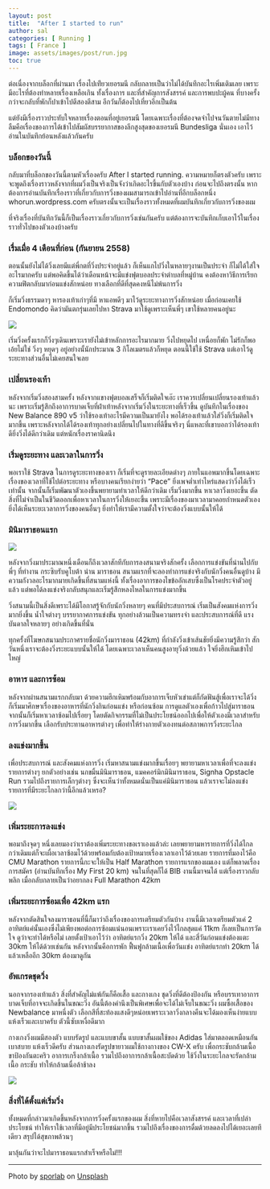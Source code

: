 ```yaml
---
layout: post
title:  "After I started to run"
author: sal
categories: [ Running ]
tags: [ France ]
image: assets/images/post/run.jpg
toc: true
---
```


ต่อเนื่องจากบล็อกที่ผ่านมา เรื่องไปเท่ียวเยอรมนี กลับกลายเป็นว่าไม่ได้บันทึกอะไรเพิ่มเติมเลย เพราะมีอะไรที่ต้องทำหลายเรื่องเหลือเกิน ทั้งเรื่องการ และที่สำคัญการสังสรรค์ และการพบปะผู้คน ที่บางครั้งกว่าจะกลับที่พักก็ปาเข้าไปตีสองตีสาม อีกวันก็ต้องไปเที่ยวอีกเป็นต้น

แต่ยังมีเรื่องราวประทับใจหลายเรื่องตอนที่อยู่เยอรมนี โดยเฉพาะเรื่องที่ต้องจดจำไปจนวันตายไม่มีทางลืมคือเรื่องของการได้เข้าไปสัมผัสบรรยากาสของลีกสูงสุดของเยอรมนี Bundesliga นั่นเอง เอาไว้อ่านในบันทึกย้อนหลังแล้วกันครับ

### บล็อกของวันนี้
กลับมาที่บล็อกของวันนี้ตามหัวเรื่องครับ After I started running. ความหมายก็ตรงตัวครับ เพราะจะพูดถึงเรื่องราวหลังจากที่ผมวิ่งเป็นจริงเป็นจังว่าเกิดอะไรขึ้นกับตัวเองบ้าง ก่อนจะไปถึงตรงนั้น หากต้องการอ่านบันทึกเรื่องราวที่เกี่ยวกับการวิ่งของผมสามารถเข้าไปอ่านที่อีกบล็อกหนึ่ง whorun.wordpress.com ครับตรงนั้นจะเป็นเรื่องราวทั้งหมดที่ผมบันทึกเกี่ยวกับการวิ่งของผม

ที่จริงเรื่องที่บันทึกวันนี้ก็เป็นเรื่องราวเกี่ยวกับการวิ่งเช่นกันครับ แต่ต้องการจะบันทึกเก็บเอาไว้ในเรื่องราวทั่วไปของตัวเองบ้างครับ

### เรื่มเมื่อ 4 เดือนที่ก่อน (กันยายน 2558)
ตอนนั้นยังไม่ได้วิ่งเลยมีแต่พี่กตที่วิ่งประจำอยู่แล้ว ก็เห็นแกไปวิ่งในหลายๆงานเป็นประจำ ก็ไม่ได้ใส่ใจอะไรมากครับ แต่พอคิดขึ้นได้ว่าเดือนหน้าจะมีแข่งฟุตบอลประจำตำบลที่หมู่บ้าน คงต้องหาวิธีการเรียกความฟิตกลับมาก่อนแข่งสักหน่อย ทางเลือกที่ดีที่สุดคงหนีไม่พ้นการวิ่ง

ก็เริ่มวิ่งธรรมดาๆ หารองเท้าเก่าๆที่มี หาแอพดีๆ มาไว้ดูระยะทางการวิ่งสักหน่อย เมื่อก่อนเคยใช้ Endomondo คิดว่ามันตกรุ่นเลยไปหา Strava มาใช้ดูเพราะเห็นพี่ๆ เขาใช้หลายคนอยู่นะ

<img src="https://bestrangers.files.wordpress.com/2016/02/screen-shot-2559-02-09-at-1-48-25-pm.png">

เริ่มวิ่งครั้งแรกก็วิ่งๆเดินเพราะเรายังไม่เข้าหลักการอะไรมากมาย วิ่งไปหยุดไป เหนื่อยก็พัก ไม่รักก็พอ เอ้ยไม่ใช่ วิ่งๆ หยุดๆ อยู่อย่างนั้นักประมาณ 3 กิโลเมตรแล้วก็หยุด ตอนนี้ใช้ใช้ Strava แต่เอาไว้ดูระยะทางส่วนอื่นไม่เคยสนใจเลย

### เปลี่ยนรองเท้า
หลังจากเริ่มวิ่งสองสามครั้ง หลังจากแขางฟุตบอลเสร็จก็เริ่มติดใจเอ๊ะ เราควรเปลี่ยนเปลี่ยนรองเท้าแล้วนะ เพราะเริ่มรู้สึกถึงอาการบาดเจ็บที่ฝ่าเท้าหลังจากเริ่มวิ่งในระยะทางที่เร็วขึ้น ดูบันทึกในเรื่องของ New Balance 890 v5 ว่าใช้รองเท้าอะไรมีความเป็นมายังไง พอได้รองเท้าแล้วใส่วิ่งก็เริ่มติดใจมากขึ้น เพราะหลังจากได้ได้รองเท้าทุกอย่างเปลี่ยนไปในทางที่ดีขึ้นจริงๆ นี่แหละที่เขาบอกว่าได้รองเท้าดียิ่งวิ่งได้ดีกว่าเดิม แต่หนักเรื่องราคานิดนึง

### เริ่มดูระยะทาง และเวลาในการวิ่ง
พอเราใช้ Strava ในการดูระยะทางของเรา ก็เริ่มที่จะดูรายละเอียดต่างๆ ภายในแอพมากขึ้นโดยเฉพาะเรื่องของเวลาที่ใช้ไปต่อระยะทาง หรือบางคนเรียกง่ายว่า “Pace” ยิ่งเพจต่ำเท่าไหร่แสดงว่าวิ่งได้เร็วเท่านั้น จากนั้นก็เริ่มพัฒนาตัวเองขึ้นพยายามทำเวลาให้ดีกว่าเดิม เริ่มวิ่งมากขึ้น หาเวลาวิ่งเยอะขึ้น ตัดสิ่งที่ไม่จำเป็นในชีวิตออกเพื่อหาเวลาในการวิ่งให้เยอะขึ้น เพราะมีเรื่องของมาเวลามาคอยกำหนดตัวเอง ยิ่งได้เห็นระยะเวลาการวิ่งของคนอื่นๆ ยิ่งทำให้เรามีความตั้งใจว่าจะต้องวิ่งแบบนั้นให้ได้

### มินิมาราธอนแรก

<img src="https://bestrangers.files.wordpress.com/2016/02/12195940_10153833322734835_374745590338924434_n.jpg">

หลังจากวิ่งมาประมาณหนึ่งเดือนก็ถึงเวลาสักทีกับการลงสนามจริงสักครั้ง เลือกการแข่งขันที่น่านไปกับพี่ๆ ที่ทำงาน กระซิบรับคูโบต้า น่าน มาราธอน สนามแรกที่จะลองทำการแข่งจริงกับนักวิ่งคนอื่นดูบ้าง มีความกังวลอะไรมากมายเกิดขึ้นที่สนามแห่งนี้ ทั้งเรื่องอาการของไขข้ออักเสบซึ่งเป็นโรคประจำตัวอยู่แล้ว แต่พอได้ลงแข่งจริงกลับสนุกและเริ่มรู้สึกหลงไหลในการแข่งมากขึ้น

วิ่งสนามนี้เป็นสิ่งดีเพราะได้มีโอกาสรู้จักกับนักวิ่งหลายๆ คนที่มีประสบการณ์ เริ่มเป็นสังคมแห่งการวิ่งมากยิ่งขึ้น น้ำใจต่างๆ บรรยากาศการแข่งขัน ทุกอย่างล้วนเป็นความทรงจำ และประสบการณ์ที่ดี แรงบันดาลใจหลายๆ อย่างเกิดขึ้นที่นั่น

ทุกครั้งที่โฆษกสนามประกาศรายชื่อนักวิ่งมาราธอน (42km) ที่กำลังวิ่งเข้าเส้นชัยยิ่งมีความรู้สึกว่า สักวันหนึ่งเราจะต้องวิ่งระยะแบบนั้นให้ได้ โดยเฉพาะเวลาเห็นคนสูงอายุวิ่งด้วยแล้ว ใจยิ่งฮึกเหิมเข้าไปใหญ่

### อาหาร และการซ้อม
หลังจากผ่านสนามแรกกลับมา ด้วยความฮึกเหิมพร้อมกับอาการเจ็บหัวเข่าแต่ก็กัดฟันสู้เพื่อเราจะได้วิ่ง ก็เริ่มมาศึกษาเรื่องของอาหารที่นักวิ่งกินก่อนแข่ง หรือก่อนซ้อม การดูแลตัวเองเพื่อก้าวไปสู่มาราธอน จากนั้นก็เริ่มหาเวลาซ้อมไปเรื่อยๆ โดยตัดกิจกรรมที่ไม่เป็นประโยชน์ออกไปเพื่อให้ตัวเองมีเวลาสำหรับการวิ่งมากขึ้น เลือกรับประทานอาหารต่างๆ เพื่อทำให้ร่างกายตัวเองทนต่อสภาพการวิ่งระยะไกล

### ลงแข่งมากขึ้น
เพื่อประสบการณ์ และสังคมแห่งการวิ่ง เริ่มหาสนามแข่งมากขึ้นเรื่อยๆ พยายามหาเวลาเพื่อที่จะลงแข่งรายการต่างๆ ยกตัวอย่างเช่น นกขมิ้นมินิมาราธอน, แมคคอร์มิกมินิมาราธอน, Signha Opstacle Run รวมไปถึงรายการเล็กๆต่างๆ ซึ่งจะเห็นว่าทั้งหมดนั่นเป็นแค่มินิมาราธอน แล้วเราจะไม่ลงแข่งรายการที่มีระยะไกลกว่านี้อีกแล้วเหรอ?

<img src="https://bestrangers.files.wordpress.com/2016/02/12321289_10156378079665389_7654076490148588560_n.jpg">

### เพิ่มระยะการลงแข่ง
พอมาถึงจุดๆ หนึ่งเลยมองว่าเราต้องเพิ่มระยะทางขอเราเองแล้วล่ะ เลยพยายามหารายการที่วิ่งได้ไกลกว่าเดิมแต่ก็จะเผื่อเวลาซ้อมไว้ด้วยพร้อมกับต้องเป้าหมายเรื่องเวลาเอาไว้ด้วยเลย รายการที่มองไว้คือ  CMU Marathon รายการนี้กะจะให้เป็น Half Marathon รายการแรกของผมเอง แต่ก็พลาดเรื่องการสมัคร (อ่านบันทึกเรื่อง My First 20 km) จนในที่สุดก็ได้ BIB งานนี้มาจนได้ แต่เรื่องราวกลับพลิก เมื่อกลับกลายเป็นว่าอยากลง Full Marathon 42km

### เพิ่มระยะการซ้อมเพื่อ 42km แรก
หลังจากตัดสินใจลงมาราธอนที่นี้ก็มาว่าถึงเรื่องของการเตรียมตัวกันบ้าง งานนี้มีเวลาเตรียมตัวแค่ 2 อาทิตย์แค่นั้นเองซึ่งไม่เพียงพอต่อการซ้อมแน่นอนเพราะเราเคยวิ่งไว้ไกลสุดแค่ 11km ก็เลยเป็นการวัดใจ ดูว่าจะทำได้หรือไม่ เลยตั้งเป้าเอาไว้ว่า อาทิตย์แรกวิ่ง 20km ให้ได้ และสี่วันก่อนแข่งต้องแตะ 30km ให้ได้ด้วยเช่นกัน หลังจากนั้นคือการพัก ฟื้นฟูกล้ามเนื้อเพื่อวันแข่ง อาทิตย์แรกทำ 20km ได้แล้วเหลืออีก 30km ต้องมาดูกัน

### อัพเกรดชุดวิ่ง
นอกจากรองเท้าแล้ว สิ่งที่สำคัญไม่แพ้กันก็คือเสื้อ และกางเกง ชุดวิ่งที่ดีต้องป้องกัน หรือบรรเทาอาการบาดเจ็บที่อาจจะเกิดขึ้นในขณะวิ่ง อันนี้ต้องคำนึงเป็นพิเศษเพื่อจะได้ไม่เจ็บในขณะวิ่ง ผมซื้อเสื้อของ Newbalance มาหนึ่งตัว เลือกสีที่สะท้องแสงดีๆหน่อยเพราะเวลาวิ่งกลางคืนจะได้มองเห็นง่ายแบบแห้งเร็วและเบาครับ ตัวนี้ซับเหงื่อดีมาก

กางเกงวิ่งผมมีสองตัว แบบรัดรูป และแบบขาสั้น แบบขาสั้นผมใช้ของ Adidas ใส่มาตลอดเหมือนกัน เบาสบาย แห้งเร็วดีครับ ส่วนกางเกงรัดรูปขายาวผมใช้กางกางของ CW-X ครับ เพื่อกระชับกล้ามเนื้อขาป้องกันตะคริว อาการเกร็งกล้าเนื้อ รวมไปถึงอาการกล้าเนื้อสะบัดด้วย ใช้วิ่งในระยะไกลจะรัดกล้ามเนื้อ กระชับ ทำให้กล้ามเนื่อล้าช้าลง

<img src="https://bestrangers.files.wordpress.com/2016/02/11bee486d3005056b711a8.jpg">

### สิ่งที่ได้ตั้งแต่เริ่มวิ่ง
ทั้งหมดที่กล่าวมาเกิดขึ้นหลังจากการวิ่งครั้งแรกของผม สิ่งที่หายไปคือเวลาสังสรรค์ และเวลาที่เปล่าประโยชน์ ทำให้เราใช้เวลาที่มีอยู่มีประโยชน์มากขึ้น รวมไปถึงเรื่องของการดื่มด้วยลดลงไปได้เยอะเลยทีเดียว สรุปได้สุขภาพล้วนๆ

มาลุ้นกันว่าจะไปมาราธอนแรกสำเร็จหรือไม่!!!

---

<span>Photo by <a href="https://unsplash.com/@sporlab?utm_source=unsplash&amp;utm_medium=referral&amp;utm_content=creditCopyText">sporlab</a> on <a href="https://unsplash.com/s/photos/running?utm_source=unsplash&amp;utm_medium=referral&amp;utm_content=creditCopyText">Unsplash</a></span>